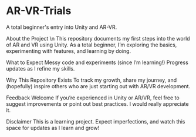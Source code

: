 # AR-VR-Trials
A total beginner's entry into Unity and AR-VR.

About the Project \n
This repository documents my first steps into the world of AR and VR using Unity. As a total beginner, I’m exploring the basics, experimenting with features, and learning by doing.

What to Expect
Messy code and experiments (since I’m learning!)
Progress updates as I refine my skills.

Why This Repository Exists
To track my growth, share my journey, and (hopefully) inspire others who are just starting out with AR/VR development.

Feedback Welcome
If you’re experienced in Unity or AR/VR, feel free to suggest improvements or point out best practices. I would really appreciate it.

Disclaimer
This is a learning project. Expect imperfections, and watch this space for updates as I learn and grow!
